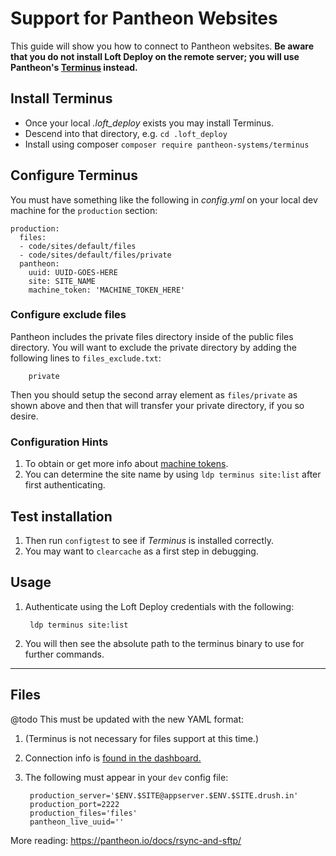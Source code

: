# Support for Pantheon Websites

This guide will show you how to connect to Pantheon websites.  **Be aware that you do not install Loft Deploy on the remote server; you will use Pantheon's [Terminus](https://github.com/pantheon-systems/terminus) instead.**

## Install Terminus

- Once your local _.loft_deploy_ exists you may install Terminus.
- Descend into that directory, e.g. `cd .loft_deploy`
- Install using composer `composer require pantheon-systems/terminus`

## Configure Terminus

You must have something like the following in _config.yml_ on your local dev machine for the `production` section:

    production:
      files:
      - code/sites/default/files
      - code/sites/default/files/private
      pantheon:
        uuid: UUID-GOES-HERE
        site: SITE_NAME
        machine_token: 'MACHINE_TOKEN_HERE'

### Configure exclude files

Pantheon includes the private files directory inside of the public files directory.  You will want to exclude the private directory by adding the following lines to `files_exclude.txt`: 

        private

Then you should setup the second array element as `files/private` as shown above and then that will transfer your private directory, if you so desire.

### Configuration Hints

1. To obtain or get more info about [machine tokens](https://pantheon.io/docs/machine-tokens/).
1. You can determine the site name by using `ldp terminus site:list` after first authenticating.

## Test installation

1. Then run `configtest` to see if _Terminus_ is installed correctly.
1. You may want to `clearcache` as a first step in debugging.

## Usage

1. Authenticate using the Loft Deploy credentials with the following:
        
        ldp terminus site:list
        
1. You will then see the absolute path to the terminus binary to use for further commands.        


---    
## Files

@todo This must be updated with the new YAML format:

1. (Terminus is not necessary for files support at this time.)
1. Connection info is [found in the dashboard.](https://pantheon.io/docs/sftp/#sftp-connection-information)
1. The following must appear in your `dev` config file:

        production_server='$ENV.$SITE@appserver.$ENV.$SITE.drush.in'
        production_port=2222
        production_files='files'
        pantheon_live_uuid=''

More reading: <https://pantheon.io/docs/rsync-and-sftp/>
